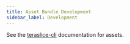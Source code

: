 ```yaml
---
title: Asset Bundle Development
sidebar_label: Development
---
```


See the [teraslice-cli](../packages/teraslice-cli#assets) documentation for assets.
